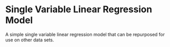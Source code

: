 # Single Variable Linear Regression Model
A simple single variable linear regression model that can be repurposed for use on other data sets.
